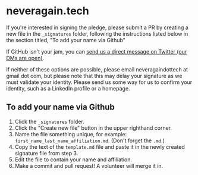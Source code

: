 # neveragain.tech

If you're interested in signing the pledge, please submit a PR by creating a new file in the `_signatures` folder, following the instructions listed below in the section titled, "To add your name via Github"

If GitHub isn't your jam, you can [send us a direct message on Twitter (our DMs are open)](https://twitter.com/neveragaintech).

If neither of these options are possible, please email neveragaindottech at gmail dot com, but please note that this may delay your signature as we must validate your identity. Please send us some way for us to confirm your identity, such as a LinkedIn profile or a homepage.

## To add your name via Github

1. Click the `_signatures` folder.
2. Click the "Create new file" button in the upper righthand corner.
3. Name the file something unique, for example: `first_name_last_name_affiliation.md`. (Don't forget the `.md`.)
4. Copy the text of the `template.md` file and paste it in the newly created signature file from step 3.
5. Edit the file to contain your name and affiliation.
6. Make a commit and pull request! A volunteer will merge it in.
